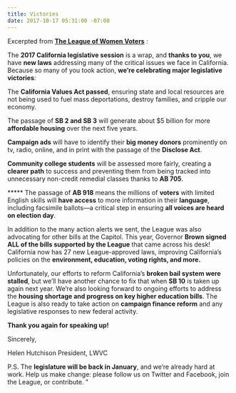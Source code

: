 ```yaml
---
title: Victories
date: 2017-10-17 05:31:00 -07:00
---
```


Excerpted from [**The League of Women Voters**](https://lwvc.org/) :

The **2017 California legislative session** is a wrap, and **thanks to you**, we have **new laws** addressing many of the critical issues we face in California. Because so many of you took action, **we’re celebrating major legislative victories**:

The **California Values Act passed**, ensuring state and local resources are not being used to fuel mass deportations, destroy families, and cripple our economy. 

The passage of **SB 2 and SB 3** will generate about $5 billion for more **affordable housing** over the next five years. 
 
**Campaign ads** will have to identify their **big money donors** prominently on tv, radio, online, and in print with the passage of the **Disclose Act**.

**Community college students** will be assessed more fairly, creating a **clearer path** to success and preventing them from being tracked into unnecessary non-credit remedial classes thanks to **AB 705**.

***** The passage of **AB 918** means the millions of **voters** with limited English skills will **have access** to more information in their **language**, including facsimile ballots—a critical step in ensuring **all voices are heard on election day**. 

In addition to the many action alerts we sent, the League was also advocating for other bills at the Capitol. This year, Governor **Brown signed ALL of the bills supported by the League** that came across his desk! California now has 27 new League-approved laws, improving California’s policies on the **environment, education, voting rights, and more.**

Unfortunately, our efforts to reform California’s **broken bail system were stalled**, but we’ll have another chance to fix that when **SB 10** is taken up again next year. We’re also looking forward to ongoing efforts to address the **housing shortage and progress on key higher education bills**. The League is also ready to take action on **campaign finance reform** and any legislative responses to new federal activity. 

**Thank you again for speaking up!**   

Sincerely,

Helen Hutchison
President, LWVC

P.S. The **legislature will be back in January**, and we’re already hard at work. Help us make change: please follow us on Twitter and Facebook, join the League, or contribute.  "


